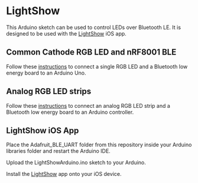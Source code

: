 LightShow
=========

This Arduino sketch can be used to control LEDs over Bluetooth LE.  It is designed to be used with the [LightShow](https://itunes.apple.com/us/app/light-show-control-your-arduinos/id955092313?mt=8) iOS app.


Common Cathode RGB LED and nRF8001 BLE
-----------
Follow these [instructions](http://www.instructables.com/id/Control-LED-light-color-via-an-Arduino-and-an-iPho/) to connect a single RGB LED and a Bluetooth low energy board to an Arduino Uno.


Analog RGB LED strips
-----------
Follow these [instructions](http://www.instructables.com/id/Control-a-LED-light-strips-color-via-an-Arduino-an/) to connect an analog RGB LED strip and a Bluetooth low energy board to an Arduino controller.


LightShow iOS App
-----------
Place the Adafruit_BLE_UART folder from this repository inside your Arduino libraries folder and restart the Arduino IDE.

Upload the LightShowArduino.ino sketch to your Arduino.

Install the [LightShow](https://itunes.apple.com/us/app/light-show-control-your-arduinos/id955092313?mt=8) app onto your iOS device.
